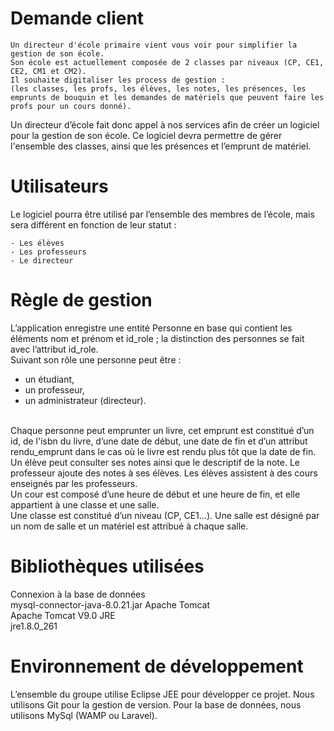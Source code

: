 # Demande client

```
Un directeur d'école primaire vient vous voir pour simplifier la gestion de son école. 
Son école est actuellement composée de 2 classes par niveaux (CP, CE1, CE2, CM1 et CM2). 
Il souhaite digitaliser les process de gestion :
(les classes, les profs, les élèves, les notes, les présences, les emprunts de bouquin et les demandes de matériels que peuvent faire les profs pour un cours donné).
```

Un directeur d’école fait donc appel à nos services afin de créer un logiciel pour la gestion de son école. Ce logiciel devra permettre de gérer l'ensemble des classes, ainsi que les présences et l’emprunt de matériel.

# Utilisateurs

Le logiciel pourra être utilisé par l’ensemble des membres de l’école, mais sera différent en fonction de leur statut : 

	- Les élèves
	- Les professeurs
	- Le directeur

# Règle de gestion

L’application enregistre une entité Personne en base qui contient les éléments nom et prénom et id_role ; la distinction des personnes se fait avec l’attribut id_role.  </br>
Suivant son rôle une personne peut être : 
- un étudiant,
- un professeur,
- un administrateur (directeur). 
</br>
Chaque personne peut emprunter un livre, cet emprunt est constitué d’un id, de l'isbn du livre, d’une date de début, une date de fin et d’un attribut rendu_emprunt dans le cas où le livre est rendu plus tôt que la date de fin. </br>
Un élève peut consulter ses notes ainsi que le descriptif de la note. Le professeur ajoute des notes à ses élèves. Les élèves assistent à des cours enseignés par les professeurs. </br>
Un cour est composé d’une heure de début et une heure de fin, et elle appartient à une classe et une salle. </br>
Une classe est constitué d’un niveau (CP, CE1…). Une salle est désigné par un nom de salle et un matériel est attribué à chaque salle. 

# Bibliothèques utilisées

Connexion à la base de données </br>
mysql-connector-java-8.0.21.jar
Apache Tomcat </br>
Apache Tomcat V9.0
JRE </br>
jre1.8.0_261


# Environnement de développement

L’ensemble du groupe utilise Eclipse JEE pour développer ce projet. Nous utilisons Git pour la gestion de version. Pour la base de données, nous utilisons MySql (WAMP ou Laravel).
